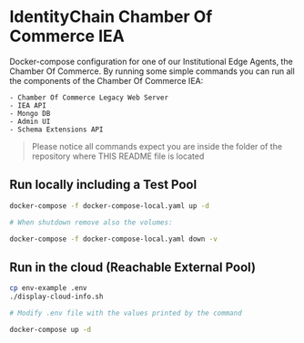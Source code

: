 # IdentityChain Chamber Of Commerce IEA

Docker-compose configuration for one of our Institutional Edge Agents, the Chamber Of Commerce.
By running some simple commands you can run all the components of the Chamber Of Commerce IEA:

    - Chamber Of Commerce Legacy Web Server
    - IEA API
    - Mongo DB
    - Admin UI
    - Schema Extensions API

> Please notice all commands expect you are inside the folder of the repository where THIS README file is located

## Run locally including a Test Pool

```bash
docker-compose -f docker-compose-local.yaml up -d

# When shutdown remove also the volumes:

docker-compose -f docker-compose-local.yaml down -v
```

## Run in the cloud (Reachable External Pool)

```bash
cp env-example .env
./display-cloud-info.sh

# Modify .env file with the values printed by the command

docker-compose up -d
```